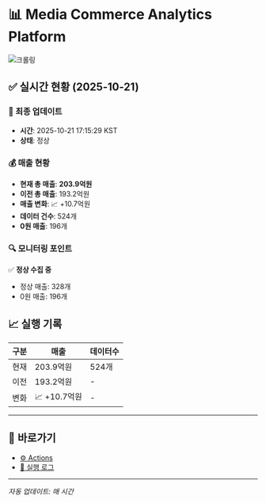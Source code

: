 # 📊 Media Commerce Analytics Platform

![크롤링](https://img.shields.io/badge/크롤링-정상-green)

## ✅ 실시간 현황 (2025-10-21)

### 📍 최종 업데이트
- **시간**: 2025-10-21 17:15:29 KST
- **상태**: 정상

### 💰 매출 현황
- **현재 총 매출**: **203.9억원**
- **이전 총 매출**: 193.2억원
- **매출 변화**: 📈 +10.7억원
- **데이터 건수**: 524개
- **0원 매출**: 196개

### 🔍 모니터링 포인트

✅ **정상 수집 중**
- 정상 매출: 328개
- 0원 매출: 196개


## 📈 실행 기록

| 구분 | 매출 | 데이터수 |
|------|------|----------|
| 현재 | 203.9억원 | 524개 |
| 이전 | 193.2억원 | - |
| 변화 | 📈 +10.7억원 | - |

---

## 🔗 바로가기

- [⚙️ Actions](../../actions)
- [📝 실행 로그](../../actions/workflows/daily_scraping.yml)

---

*자동 업데이트: 매 시간*
